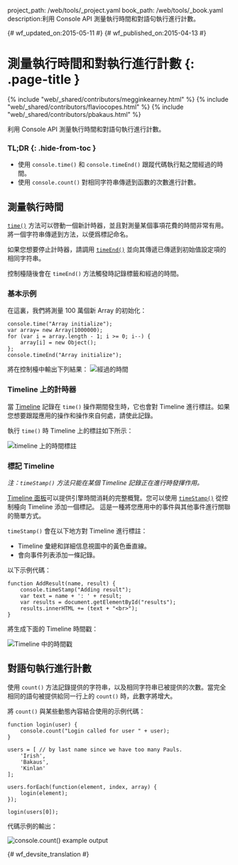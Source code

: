 project_path: /web/tools/_project.yaml
book_path: /web/tools/_book.yaml
description:利用 Console API 測量執行時間和對語句執行進行計數。

{# wf_updated_on:2015-05-11 #}
{# wf_published_on:2015-04-13 #}

# 測量執行時間和對執行進行計數 {: .page-title }

{% include "web/_shared/contributors/megginkearney.html" %}
{% include "web/_shared/contributors/flaviocopes.html" %}
{% include "web/_shared/contributors/pbakaus.html" %}

利用 Console API 測量執行時間和對語句執行進行計數。


### TL;DR {: .hide-from-toc }
- 使用  <code>console.time()</code> 和  <code>console.timeEnd()</code> 跟蹤代碼執行點之間經過的時間。
- 使用  <code>console.count()</code> 對相同字符串傳遞到函數的次數進行計數。


## 測量執行時間

[`time()`](./console-reference#consoletimelabel) 方法可以啓動一個新計時器，並且對測量某個事項花費的時間非常有用。將一個字符串傳遞到方法，以便爲標記命名。

如果您想要停止計時器，請調用 [`timeEnd()`](./console-reference#consoletimeendlabel) 並向其傳遞已傳遞到初始值設定項的相同字符串。

控制檯隨後會在 `timeEnd()` 方法觸發時記錄標籤和經過的時間。

### 基本示例

在這裏，我們將測量 100 萬個新 Array 的初始化：


    console.time("Array initialize");
    var array= new Array(1000000);
    for (var i = array.length - 1; i >= 0; i--) {
        array[i] = new Object();
    };
    console.timeEnd("Array initialize");
    

將在控制檯中輸出下列結果：
![經過的時間](images/track-executions-time-duration.png)

### Timeline 上的計時器

當 [Timeline](/web/tools/chrome-devtools/profile/evaluate-performance/timeline-tool) 記錄在 `time()` 操作期間發生時，它也會對 Timeline 進行標註。如果您想要跟蹤應用的操作和操作來自何處，請使此記錄。

執行 `time()` 時 Timeline 上的標註如下所示：

![timeline 上的時間標註](images/track-executions-time-annotation-on-timeline.png)

### 標記 Timeline

*注：`timeStamp()` 方法只能在某個 Timeline 記錄正在進行時發揮作用。*

[Timeline 面板](/web/tools/chrome-devtools/profile/evaluate-performance/timeline-tool)可以提供引擎時間消耗的完整概覽。您可以使用 [`timeStamp()`](./console-reference#consoletimestamplabel) 從控制檯向 Timeline 添加一個標記。
這是一種將您應用中的事件與其他事件進行關聯的簡單方式。

`timeStamp()` 會在以下地方對 Timeline 進行標註：

- Timeline 彙總和詳細信息視圖中的黃色垂直線。
- 會向事件列表添加一條記錄。

以下示例代碼：


    function AddResult(name, result) {
        console.timeStamp("Adding result");
        var text = name + ': ' + result;
        var results = document.getElementById("results");
        results.innerHTML += (text + "<br>");
    }
    

將生成下面的 Timeline 時間戳：

![Timeline 中的時間戳](images/track-executions-timestamp2.png)

## 對語句執行進行計數

使用 `count()` 方法記錄提供的字符串，以及相同字符串已被提供的次數。當完全相同的語句被提供給同一行上的 `count()` 時，此數字將增大。

將 `count()` 與某些動態內容結合使用的示例代碼：


    function login(user) {
        console.count("Login called for user " + user);
    }
    
    users = [ // by last name since we have too many Pauls.
        'Irish',
        'Bakaus',
        'Kinlan'
    ];
    
    users.forEach(function(element, index, array) {
        login(element);
    });
    
    login(users[0]);
    

代碼示例的輸出：

![console.count() example output](images/track-executions-console-count.png)




{# wf_devsite_translation #}
